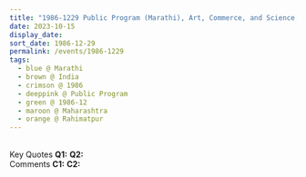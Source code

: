 ```yaml
---
title: "1986-1229 Public Program (Marathi), Art, Commerce, and Science, Rahimatpur (22 kms SE of Sātārā), Maharashtra, India"
date: 2023-10-15
display_date: 
sort_date: 1986-12-29
permalink: /events/1986-1229
tags:
  - blue @ Marathi
  - brown @ India
  - crimson @ 1986
  - deeppink @ Public Program
  - green @ 1986-12
  - maroon @ Maharashtra
  - orange @ Rahimatpur
---
```


<br>

<wave-list>
  <list-title color="DarkSeaGreen" width="55">Key Quotes</list-title>
  <list-item color="BlanchedAlmond" width="280"><b>Q1:</b> <i></i></list-item>
  <list-item color="Lavender" width="280"><b>Q2:</b> <i></i></list-item>
</wave-list>

<br>

<wave-list>
  <list-title color="DarkSeaGreen" width="55">Comments</list-title>
  <list-item color="BlanchedAlmond" width="280"><b>C1:</b> <i></i></list-item>
  <list-item color="Lavender" width="280"><b>C2:</b> <i></i></list-item>
</wave-list>